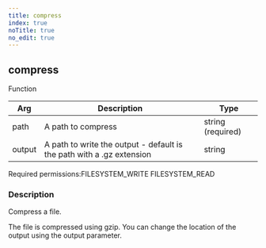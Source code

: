 ```yaml
---
title: compress
index: true
noTitle: true
no_edit: true
---
```




<div class="vql_item"></div>


## compress
<span class='vql_type label label-warning pull-right page-header'>Function</span>



<div class="vqlargs"></div>

Arg | Description | Type
----|-------------|-----
path|A path to compress|string (required)
output|A path to write the output - default is the path with a .gz extension|string

<span class="permission_list vql_type">Required permissions:</span><span class="permission_list linkcolour label label-important">FILESYSTEM_WRITE</span>
<span class="permission_list linkcolour label label-important">FILESYSTEM_READ</span>

### Description

Compress a file.

The file is compressed using gzip. You can change the location of
the output using the output parameter.


